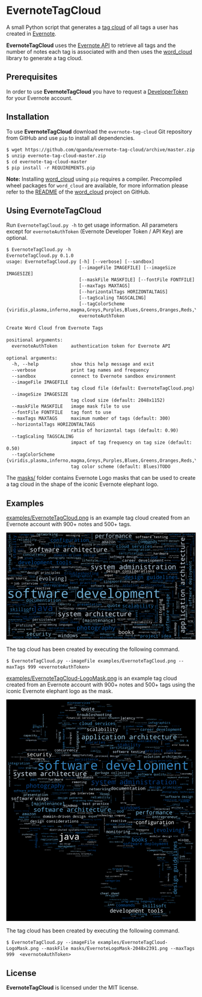 EvernoteTagCloud
================
A small Python script that generates a [tag cloud](https://en.wikipedia.org/wiki/Tag_cloud) of all tags a user has created in [Evernote](https://evernote.com/).

**EvernoteTagCloud** uses the [Evernote API](http://dev.evernote.com/doc/) to retrieve all tags and the number of notes each tag is associated with and then uses the [word_cloud](http://amueller.github.io/word_cloud/) library to generate a tag cloud.

## Prerequisites
In order to use **EvernoteTagCloud** you have to request a [DeveloperToken](https://www.evernote.com/api/DeveloperToken.action) for your Evernote account.

## Installation
To use **EvernoteTagCloud** download the ``evernote-tag-cloud`` Git repository from GitHub and use ``pip`` to install all dependencies.
  
    $ wget https://github.com/qpanda/evernote-tag-cloud/archive/master.zip
    $ unzip evernote-tag-cloud-master.zip
	$ cd evernote-tag-cloud-master
    $ pip install -r REQUIREMENTS.pip

**Note:** Installing [word_cloud](http://amueller.github.io/word_cloud/) using ``pip`` requires a compiler. Precompiled wheel packages for ``word_cloud`` are available, for more information please refer to the [README](https://github.com/amueller/word_cloud/blob/master/README.md) of the [word_cloud](https://github.com/amueller/word_cloud) project on GitHub.

## Using EvernoteTagCloud
Run ```EvernoteTagCloud.py -h``` to get usage information. All parameters except for ``evernoteAuthToken`` (Evernote Developer Token / API Key) are optional.

    $ EvernoteTagCloud.py -h
    EvernoteTagCloud.py 0.1.0
    usage: EvernoteTagCloud.py [-h] [--verbose] [--sandbox]
                               [--imageFile IMAGEFILE] [--imageSize IMAGESIZE]
                               [--maskFile MASKFILE] [--fontFile FONTFILE]
                               [--maxTags MAXTAGS]
                               [--horizontalTags HORIZONTALTAGS]
                               [--tagScaling TAGSCALING]
                               [--tagColorScheme {viridis,plasma,inferno,magma,Greys,Purples,Blues,Greens,Oranges,Reds,YlOrBr,YlOrRd,OrRd,PuRd,RdPu,BuPu,GnBu,PuBu,YlGnBu,PuBuGn,BuGn,YlGn,binary,gist_yarg,gist_gray,gray,bone,pink,spring,summer,autumn,winter,cool,Wistia,hot,afmhot,gist_heat,copper,PiYG,PRGn,BrBG,PuOr,RdGy,RdBu,RdYlBu,RdYlGn,Spectral,coolwarm,bwr,seismic,Pastel1,Pastel2,Paired,Accent,Dark2,Set1,Set2,Set3,tab10,tab20,tab20b,tab20c,flag,prism,ocean,gist_earth,terrain,gist_stern,gnuplot,gnuplot2,CMRmap,cubehelix,brg,hsv,gist_rainbow,rainbow,jet,nipy_spectral,gist_ncar}]
                               evernoteAuthToken
     
    Create Word Cloud from Evernote Tags
     
    positional arguments:
      evernoteAuthToken     authentication token for Evernote API
     
    optional arguments:
      -h, --help            show this help message and exit
      --verbose             print tag names and frequency
      --sandbox             connect to Evernote sandbox environment
      --imageFile IMAGEFILE
                            tag cloud file (default: EvernoteTagCloud.png)
      --imageSize IMAGESIZE
                            tag cloud size (default: 2048x1152)
      --maskFile MASKFILE   image mask file to use
      --fontFile FONTFILE   tag font to use
      --maxTags MAXTAGS     maximum number of tags (default: 300)
      --horizontalTags HORIZONTALTAGS
                            ratio of horizontal tags (default: 0.90)
      --tagScaling TAGSCALING
                            impact of tag frequency on tag size (default: 0.50)
      --tagColorScheme {viridis,plasma,inferno,magma,Greys,Purples,Blues,Greens,Oranges,Reds,YlOrBr,YlOrRd,OrRd,PuRd,RdPu,BuPu,GnBu,PuBu,YlGnBu,PuBuGn,BuGn,YlGn,binary,gist_yarg,gist_gray,gray,bone,pink,spring,summer,autumn,winter,cool,Wistia,hot,afmhot,gist_heat,copper,PiYG,PRGn,BrBG,PuOr,RdGy,RdBu,RdYlBu,RdYlGn,Spectral,coolwarm,bwr,seismic,Pastel1,Pastel2,Paired,Accent,Dark2,Set1,Set2,Set3,tab10,tab20,tab20b,tab20c,flag,prism,ocean,gist_earth,terrain,gist_stern,gnuplot,gnuplot2,CMRmap,cubehelix,brg,hsv,gist_rainbow,rainbow,jet,nipy_spectral,gist_ncar}
                            tag color scheme (default: Blues)TODO

The [masks/](masks/) folder contains Evernote Logo masks that can be used to create a tag cloud in the shape of the iconic Evernote elephant logo.

## Examples
[examples/EvernoteTagCloud.png](examples/EvernoteTagCloud.png) is an example tag cloud created from an Evernote account with 900+ notes and 500+ tags.

![EvernoteTagCloudExample](examples/EvernoteTagCloud.png)

The tag cloud has been created by executing the following command.

    $ EvernoteTagCloud.py --imageFile examples/EvernoteTagCloud.png --maxTags 999 <evernoteAuthToken>

[examples/EvernoteTagCloud-LogoMask.png](examples/EvernoteTagCloud-LogoMask.png) is an example tag cloud created from an Evernote account with 900+ notes and 500+ tags using the iconic Evernote elephant
logo as the mask.

![EvernoteTagCloud-LogoMask](examples/EvernoteTagCloud-LogoMask.png) 

The tag cloud has been created by executing the following command.

    $ EvernoteTagCloud.py --imageFile examples/EvernoteTagCloud-LogoMask.png --maskFile masks/EvernoteLogoMask-2048x2391.png --maxTags 999  <evernoteAuthToken>

## License
**EvernoteTagCloud** is licensed under the MIT license.